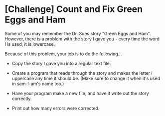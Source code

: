 # [Challenge] Count and Fix Green Eggs and Ham

Some of you may remember the Dr. Sues story "Green Eggs and Ham". However, there is a problem with the story I gave you - every time the word I is used, it is lowercase.

Because of this problem, your job is to do the following...

- Copy the story I gave you into a regular text file.

- Create a program that reads through the story and makes the letter i uppercase any time it should be. (Make sure to change it when it's used in sam-I-am's name too.)

- Have your program make a new file, and have it write out the story correctly.

- Print out how many errors were corrected.
